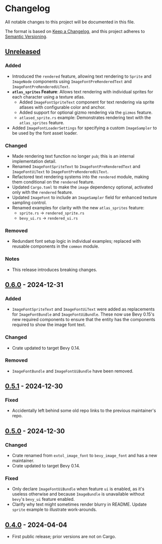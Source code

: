 # Changelog

All notable changes to this project will be documented in this file.

The format is based on [Keep a Changelog](https://keepachangelog.com/en/1.0.0/),
and this project adheres to [Semantic Versioning](https://semver.org/spec/v2.0.0.html).

## [Unreleased]

### Added

- Introduced the `rendered` feature, allowing text rendering to `Sprite` and `ImageNode` components using `ImageFontPreRenderedText` and `ImageFontPreRenderedUiText`.
- **`atlas_sprites` Feature**: Allows text rendering with individual sprites for each character using a texture atlas.
  - Added `ImageFontSpriteText` component for text rendering via sprite atlases with configurable color and anchor.
  - Added support for optional gizmo rendering via the `gizmos` feature.
  - `atlased_sprite.rs` example: Demonstrates rendering text with the `atlas_sprites` feature.
- Added `ImageFontLoaderSettings` for specifying a custom `ImageSampler` to be used by the font asset loader.

### Changed

- Made rendering text function no longer `pub`; this is an internal implementation detail.
- Renamed `ImageFontSpriteText` to `ImageFontPreRenderedText` and `ImageFontUiText` to `ImageFontPreRenderedUiText`.
- Refactored text rendering systems into the `rendered` module, making them conditional on the `rendered` feature.
- Updated `Cargo.toml` to make the `image` dependency optional, activated only with the `rendered` feature.
- Updated `ImageFont` to include an `ImageSampler` field for enhanced texture sampling control.
- Renamed examples for clarity with the new `atlas_sprites` feature:
  - `sprite.rs` → `rendered_sprite.rs`
  - `bevy_ui.rs` → `rendered_ui.rs`

### Removed

- Redundant font setup logic in individual examples; replaced with reusable components in the `common` module.

### Notes

- This release introduces breaking changes.

## [0.6.0] - 2024-12-31

### Added

- `ImageFontSpriteText` and `ImageFontUiText` were added as replacements for `ImageFontBundle` and `ImageFontUiBundle`. These now use Bevy 0.15's new required components to ensure that the entity has the components required to show the image font text.

### Changed

- Crate updated to target Bevy 0.14.

### Removed

- `ImageFontBundle` and `ImageFontUiBundle` have been removed.

## [0.5.1] - 2024-12-30

### Fixed

- Accidentally left behind some old repo links to the previous maintainer's repo.

## [0.5.0] - 2024-12-30

### Changed

- Crate renamed from `extol_image_font` to `bevy_image_font` and has a new maintainer.
- Crate updated to target Bevy 0.14.

### Fixed

- Only declare `ImageFontUiBundle` when feature `ui` is enabled, as it's useless otherwise and because `ImageBundle` is unavailable without `bevy`'s `bevy_ui` feature enabled.
- Clarify why text might sometimes render blurry in README. Update `sprite` example to illustrate work-arounds.

## [0.4.0] - 2024-04-04

- First public release; prior versions are not on Cargo.

[unreleased]: https://github.com/ilyvion/bevy_image_font/compare/v0.6.0...HEAD
[0.6.0]: https://github.com/ilyvion/bevy_image_font/compare/v0.5.1...v0.6.0
[0.5.1]: https://github.com/ilyvion/bevy_image_font/compare/HEAD...v0.5.1
[0.5.0]: https://github.com/ilyvion/bevy_image_font/compare/c98d7a05c78be9e1bc8ce46145a2559754ff2924...v0.5.0
[0.4.0]: https://github.com/ilyvion/bevy_image_font/releases/tag/v0.4.0

